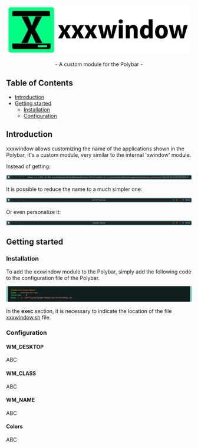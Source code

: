 <p align="center">
  <img src="/assets/banner.png">
</p>

<p align="center">
- A custom module for the Polybar -
</p>

## Table of Contents

* [Introduction](#introduction)
* [Getting started](#getting-started)
  * [Installation](#installation)
  * [Configuration](#configuration)

## Introduction

xxxwindow allows customizing the name of the applications shown in the Polybar, it's a custom module, very similar to the internal 'xwindow' module.

Instead of getting:

<p align="center">
  <img src="/assets/xwindowModule.png">
</p>

It is possible to reduce the name to a much simpler one:

<p align="center">                              
    <img src="/assets/xxxwindowModule.png">
</p>

Or even personalize it:

<p align="center">                              
    <img src="/assets/xxxwindowModuleCustom.png">              
</p>

## Getting started

### Installation

To add the xxxwindow module to the Polybar, simply add the following code to the configuration file of the Polybar.

<p align="center">
    <img src="/assets/installationCommandLines.png"
</p>

In the **exec** section, it is necessary to indicate the location of the file [xxxwindow.sh](https://github.com/MateoNitro550/xxxwindowPolybarModule/blob/main/xxxwindow.sh) file.

### Configuration

#### WM_DESKTOP

ABC

#### WM_CLASS

ABC

#### WM_NAME

ABC

#### Colors

ABC
